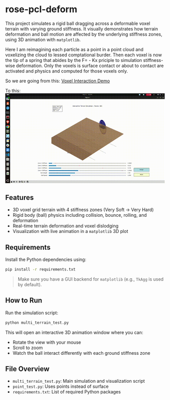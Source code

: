 # rose-pcl-deform
<!-- This project is under progress -->

This project simulates a rigid ball dragging across a deformable voxel terrain with varying ground stiffness. It visually demonstrates how terrain deformation and ball motion are affected by the underlying stiffness zones, using 3D animation with `matplotlib`.

Here I am reimagining each particle as a point in a point cloud and voxelizing the cloud to lessed comptational burder. Then each voxel is now the tip of a spring that abides by the F= - Kx priciple to simulation stiffness-wise deformation. Only the voxels is surface contact or about to contact are activated and physics and computed for those voxels only.

So we are going from this:
[Voxel Interaction Demo](only_voxels.gif)

To this:
![Terrain Deformation Demo](terrain_deform_test.gif)


## Features

- 3D voxel grid terrain with 4 stiffness zones (Very Soft → Very Hard)
- Rigid body (ball) physics including collision, bounce, rolling, and deformation
- Real-time terrain deformation and voxel dislodging
- Visualization with live animation in a `matplotlib` 3D plot

## Requirements

Install the Python dependencies using:

```bash
pip install -r requirements.txt
````

> Make sure you have a GUI backend for `matplotlib` (e.g., `TkAgg` is used by default).

## How to Run

Run the simulation script:

```bash
python multi_terrain_test.py
```

This will open an interactive 3D animation window where you can:

* Rotate the view with your mouse
* Scroll to zoom
* Watch the ball interact differently with each ground stiffness zone

## File Overview

* `multi_terrain_test.py`: Main simulation and visualization script
* `point_test.py`: Uses points instead of surface
* `requirements.txt`: List of required Python packages


